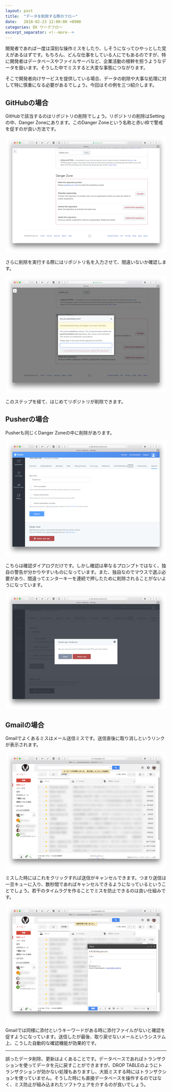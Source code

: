 ```yaml
---
layout: post
title:  "データを削除する際のフロー"
date:   2018-02-23 12:00:00 +0900
categories: DX ワークフロー
excerpt_separator: <!--more-->
---
```


開発者であれば一度は深刻な操作ミスをしたり、しそうになってひやっとした覚えがあるはずです。もちろん、どんな仕事をしている人にでもあるのですが、特に開発者はデータベースやファイルサーバなど、企業活動の根幹を担うようなデータを扱います。そうした中でミスすると大変な事態につながります。

<!--more-->

そこで開発者向けサービスを提供している場合、データの削除や大事な処理に対して特に慎重になる必要があるでしょう。今回はその例を三つ紹介します。

## GitHubの場合

GitHubで該当するのはリポジトリの削除でしょう。リポジトリの削除はSettingの中、Danger Zoneにあります。このDanger Zoneという名称と赤い枠で警戒を促すのが良い方法です。

![GitHubのDanger Zone](/images/data-delete-1.png)

さらに削除を実行する際にはリポジトリ名を入力させて、間違いないか確認します。

![リポジトリ名入力](/images/data-delete-2.png)

このステップを経て、はじめてリポジトリが削除できます。

## Pusherの場合

Pusherも同じくDanger Zoneの中に削除があります。

![PusherのDanger Zone](/images/data-delete-6.png)

こちらは確認ダイアログだけです。しかし確認は単なるプロンプトではなく、独自の警告が分かりやすいものになっています。また、独自なのでマウスで選ぶ必要があり、間違ってエンターキーを連続で押したために削除されることがないようになっています。

![確認ダイアログ](/images/data-delete-7.png)

## Gmailの場合

Gmailでよくあるミスはメール送信ミスです。送信直後に取り消しというリンクが表示されます。

![Gmailの送信直後](/images/data-delete-3.png)

ミスした時にはこれをクリックすれば送信がキャンセルできます。つまり送信は一旦キューに入り、数秒間であればキャンセルできるようになっているということでしょう。若干のタイムラグを作ることでミスを防止できるのは良い仕組みです。

![送信取り消し](/images/data-delete-5.png)

Gmailでは同様に添付というキーワードがある時に添付ファイルがないと確認を促すようになっています。送信したが最後、取り戻せないメールというシステム上、こうした自動的な確認機能が効果的です。

----

誤ったデータ削除、更新はよくあることです。データベースであればトランザクションを使ってデータを元に戻すことができますが、DROP TABLEのようにトランザクションが効かない処理もありますし、大抵ミスする時にはトランザクションを使っていません。そうした時にも直接データベースを操作するのではなく、ミス防止が組み込まれたソフトウェアを介するのが良いでしょう。
